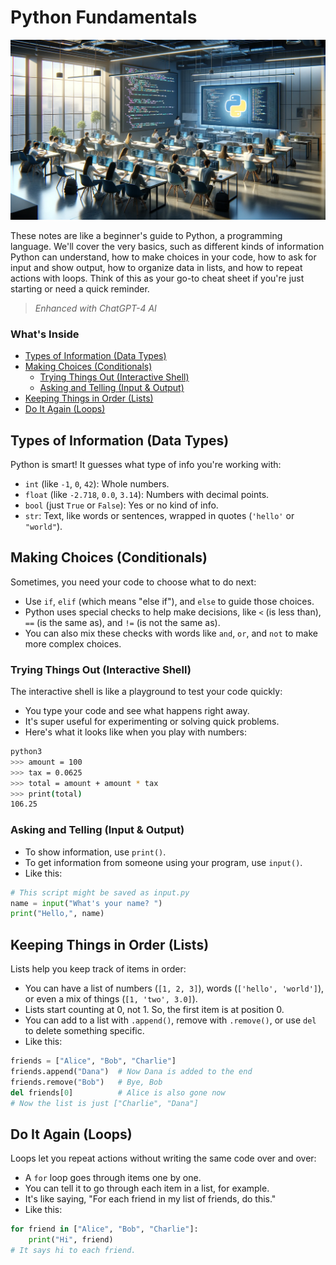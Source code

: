# Python Fundamentals

![header](../../docs/header-01.png)

These notes are like a beginner's guide to Python, a programming language. We'll cover the very basics, such as different kinds of information Python can understand, how to make choices in your code, how to ask for input and show output, how to organize data in lists, and how to repeat actions with loops. Think of this as your go-to cheat sheet if you're just starting or need a quick reminder.

> _Enhanced with ChatGPT-4 AI_

### What's Inside
- [Types of Information (Data Types)](#types-of-information-data-types)
- [Making Choices (Conditionals)](#making-choices-conditionals)
  - [Trying Things Out (Interactive Shell)](#trying-things-out-interactive-shell)
  - [Asking and Telling (Input & Output)](#asking-and-telling-input--output)
- [Keeping Things in Order (Lists)](#keeping-things-in-order-lists)
- [Do It Again (Loops)](#do-it-again-loops)

## Types of Information (Data Types)
Python is smart! It guesses what type of info you're working with:
- `int` (like `-1`, `0`, `42`): Whole numbers.
- `float` (like `-2.718`, `0.0`, `3.14`): Numbers with decimal points.
- `bool` (just `True` or `False`): Yes or no kind of info.
- `str`: Text, like words or sentences, wrapped in quotes (`'hello'` or `"world"`).

## Making Choices (Conditionals)
Sometimes, you need your code to choose what to do next:
- Use `if`, `elif` (which means "else if"), and `else` to guide those choices.
- Python uses special checks to help make decisions, like `<` (is less than), `==` (is the same as), and `!=` (is not the same as).
- You can also mix these checks with words like `and`, `or`, and `not` to make more complex choices.

### Trying Things Out (Interactive Shell)
The interactive shell is like a playground to test your code quickly:
- You type your code and see what happens right away.
- It's super useful for experimenting or solving quick problems.
- Here's what it looks like when you play with numbers:
```bash
python3
>>> amount = 100
>>> tax = 0.0625
>>> total = amount + amount * tax
>>> print(total)
106.25
```

### Asking and Telling (Input & Output)
- To show information, use `print()`.
- To get information from someone using your program, use `input()`.
- Like this:
```python
# This script might be saved as input.py
name = input("What's your name? ")
print("Hello,", name)
```

## Keeping Things in Order (Lists)
Lists help you keep track of items in order:
- You can have a list of numbers (`[1, 2, 3]`), words (`['hello', 'world']`), or even a mix of things (`[1, 'two', 3.0]`).
- Lists start counting at 0, not 1. So, the first item is at position 0.
- You can add to a list with `.append()`, remove with `.remove()`, or use `del` to delete something specific.
- Like this:
```python
friends = ["Alice", "Bob", "Charlie"]
friends.append("Dana")  # Now Dana is added to the end
friends.remove("Bob")   # Bye, Bob
del friends[0]          # Alice is also gone now
# Now the list is just ["Charlie", "Dana"]
```

## Do It Again (Loops)
Loops let you repeat actions without writing the same code over and over:
- A `for` loop goes through items one by one.
- You can tell it to go through each item in a list, for example.
- It's like saying, "For each friend in my list of friends, do this."
- Like this:
```python
for friend in ["Alice", "Bob", "Charlie"]:
    print("Hi", friend)
# It says hi to each friend.
```
